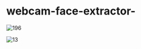 # webcam-face-extractor-

![196](https://user-images.githubusercontent.com/108931665/201775957-364fb353-37a2-4fd9-a6dc-5434473dd5f7.jpg)



![13](https://user-images.githubusercontent.com/108931665/201776165-2a34ab16-aed3-4ed4-8609-6ff9bb07749e.jpg)
